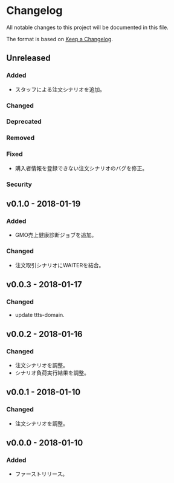 # Changelog
All notable changes to this project will be documented in this file.

The format is based on [Keep a Changelog](http://keepachangelog.com/).

## Unreleased
### Added
- スタッフによる注文シナリオを追加。

### Changed

### Deprecated

### Removed

### Fixed
- 購入者情報を登録できない注文シナリオのバグを修正。

### Security


## v0.1.0 - 2018-01-19
### Added
- GMO売上健康診断ジョブを追加。

### Changed
- 注文取引シナリオにWAITERを結合。

## v0.0.3 - 2018-01-17
### Changed
- update ttts-domain.

## v0.0.2 - 2018-01-16
### Changed
- 注文シナリオを調整。
- シナリオ負荷実行結果を調整。

## v0.0.1 - 2018-01-10
### Changed
- 注文シナリオを調整。

## v0.0.0 - 2018-01-10
### Added
- ファーストリリース。
